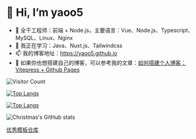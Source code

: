 # 👋 Hi, I’m yaoo5
- 👀 全干工程师：前端 + Node.js，主要语言：Vue、Node.js、Typescript、MySQL、Linux、Nginx
- 🌱 我正在学习：Java、Nuxt.js、Tailwindcss
- 📫 我的博客地址：https://yaoo5.github.io
- 🌹 如果你也想搭建自己的博客，可以参考我的文章：[如何搭建个人博客：Vitepress + Github Pages](https://yaoo5.github.io/tech/blog-vitepress-github.html)

![Visitor Count](https://profile-counter.glitch.me/Christmas/count.svg)

[![Top Langs](https://github-readme-stats.vercel.app/api/top-langs/?username=Christmas)](https://github.com/Christmas/github-readme-stats)

[![Top Langs](https://github-readme-stats.vercel.app/api/top-langs/?username=Christmas&layout=compact)](https://github.com/Christmas/github-readme-stats)

![Christmas's GitHub stats](https://github-readme-stats.vercel.app/api?username=Christmas&show_icons=true&theme=tokyonight)

[优秀模板仓库](https://github.com/kautukkundan/Awesome-Profile-README-templates)

<!---
yaoo5/yaoo5 is a ✨ special ✨ repository because its `README.md` (this file) appears on your GitHub profile.
You can click the Preview link to take a look at your changes.
--->
